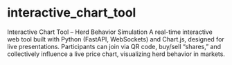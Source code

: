 # interactive_chart_tool
Interactive Chart Tool – Herd Behavior Simulation A real-time interactive web tool built with Python (FastAPI, WebSockets) and Chart.js, designed for live presentations. Participants can join via QR code, buy/sell “shares,” and collectively influence a live price chart, visualizing herd behavior in markets.
